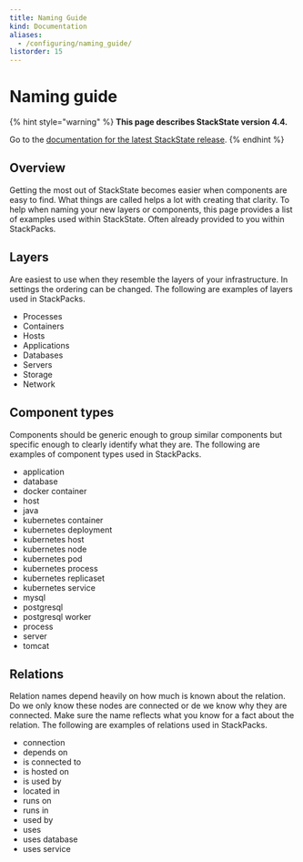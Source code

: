 ```yaml
---
title: Naming Guide
kind: Documentation
aliases:
  - /configuring/naming_guide/
listorder: 15
---
```


# Naming guide

{% hint style="warning" %}
**This page describes StackState version 4.4.**

Go to the [documentation for the latest StackState release](https://docs.stackstate.com/).
{% endhint %}

## Overview

Getting the most out of StackState becomes easier when components are easy to find. What things are called helps a lot with creating that clarity. To help when naming your new layers or components, this page provides a list of examples used within StackState. Often already provided to you within StackPacks.

## Layers

Are easiest to use when they resemble the layers of your infrastructure. In settings the ordering can be changed. The following are examples of layers used in StackPacks.

* Processes
* Containers
* Hosts
* Applications
* Databases
* Servers
* Storage
* Network

## Component types

Components should be generic enough to group similar components but specific enough to clearly identify what they are. The following are examples of component types used in StackPacks.

* application
* database
* docker container
* host
* java
* kubernetes container
* kubernetes deployment
* kubernetes host
* kubernetes node
* kubernetes pod
* kubernetes process
* kubernetes replicaset
* kubernetes service
* mysql
* postgresql
* postgresql worker
* process
* server
* tomcat

## Relations

Relation names depend heavily on how much is known about the relation. Do we only know these nodes are connected or de we know why they are connected. Make sure the name reflects what you know for a fact about the relation. The following are examples of relations used in StackPacks.

* connection
* depends on
* is connected to
* is hosted on
* is used by
* located in
* runs on
* runs in
* used by
* uses
* uses database
* uses service

